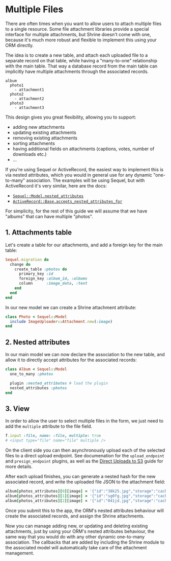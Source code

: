 # Multiple Files

There are often times when you want to allow users to attach multiple files to
a single resource. Some file attachment libraries provide a special interface
for multiple attachments, but Shrine doesn't come with one, because it's much
more robust and flexible to implement this using your ORM directly.

The idea is to create a new table, and attach each uploaded file to a separate
record on that table, while having a "many-to-one" relationship with the main
table. That way a database record from the main table can implicitly have
multiple attachments through the associated records.

```
album
  photo1
    - attachment1
  photo2
    - attachment2
  photo3
    - attachment3
```

This design gives you great flexibility, allowing you to support:

* adding new attachments
* updating existing attachments
* removing existing attachments
* sorting attachments
* having additional fields on attachments (captions, votes, number of downloads etc.)
* ...

If you're using Sequel or ActiveRecord, the easiest way to implement this is
via nested attributes, which you would in general use for any dynamic
"one-to-many" association. The examples will be using Sequel, but with
ActiveRecord it's very similar, here are the docs:

* [`Sequel::Model.nested_attributes`]
* [`ActiveRecord::Base.accepts_nested_attributes_for`]

For simplicity, for the rest of this guide we will assume that we have "albums"
that can have multiple "photos".

## 1. Attachments table

Let's create a table for our attachments, and add a foreign key for the main table:

```rb
Sequel.migration do
  change do
    create_table :photos do
      primary_key :id
      foreign_key :album_id, :albums
      column      :image_data, :text
    end
  end
end
```

In our new model we can create a Shrine attachment attribute:

```rb
class Photo < Sequel::Model
  include ImageUploader::Attachment.new(:image)
end
```

## 2. Nested attributes

In our main model we can now declare the association to the new table, and
allow it to directly accept attributes for the associated records:

```rb
class Album < Sequel::Model
  one_to_many :photos

  plugin :nested_attributes # load the plugin
  nested_attributes :photos
end
```

## 3. View

In order to allow the user to select multiple files in the form, we just need
to add the `multiple` attribute to the file field.

```rb
f.input :file, name: :file, multiple: true
# <input type="file" name="file" multiple />
```

On the client side you can then asynchronously upload each of the selected
files to a direct upload endpoint. See documenation for the `upload_endpoint`
and `presign_endpoint` plugins, as well as the [Direct Uploads to S3] guide for
more details.

After each upload finishes, you can generate a nested hash for the new
associated record, and write the uploaded file JSON to the attachment field:

```rb
album[photos_attributes][0][image] = '{"id":"38k25.jpg","storage":"cache","metadata":{...}}'
album[photos_attributes][1][image] = '{"id":"sg0fg.jpg","storage":"cache","metadata":{...}}'
album[photos_attributes][2][image] = '{"id":"041jd.jpg","storage":"cache","metadata":{...}}'
```

Once you submit this to the app, the ORM's nested attributes behaviour will
create the associated records, and assign the Shrine attachments.

Now you can manage adding new, or updating and deleting existing attachments,
just by using your ORM's nested attributes behaviour, the same way that you
would do with any other dynamic one-to-many association. The callbacks that
are added by including the Shrine module to the associated model will
automatically take care of the attachment management.

[`Sequel::Model.nested_attributes`]: http://sequel.jeremyevans.net/rdoc-plugins/classes/Sequel/Plugins/NestedAttributes.html
[`ActiveRecord::Base.accepts_nested_attributes_for`]: http://api.rubyonrails.org/classes/ActiveRecord/NestedAttributes/ClassMethods.html
[Direct Uploads to S3]: http://shrinerb.com/rdoc/files/doc/direct_s3_md.html
